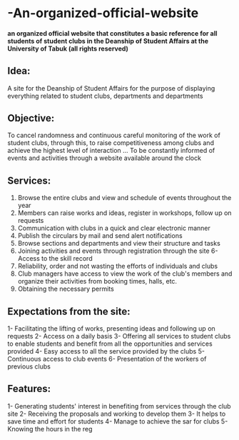 # -An-organized-official-website
#### an organized official website that constitutes a basic reference for all  students of student clubs in the Deanship of Student Affairs at the  University of Tabuk (all rights reserved)

## Idea:
 A site for the Deanship of Student Affairs for the purpose of displaying everything related to student clubs, departments and departments

## Objective:
To cancel randomness and continuous careful monitoring of 
the work of student clubs, through this, to raise competitiveness among 
clubs and achieve the highest level of interaction ... To be constantly 
informed of events and activities through a website available around the 
clock
## Services:
1. Browse the entire clubs and view and schedule of events throughout the 
year
2. Members can raise works and ideas, register in workshops, follow up on 
requests
3. Communication with clubs in a quick and clear electronic manner
4. Publish the circulars by mail and send alert notifications
5. Browse sections and departments and view their structure and tasks
6. Joining activities and events through registration through the site
6- Access to the skill record
7. Reliability, order and not wasting the efforts of individuals and clubs
8. Club managers have access to view the work of the club's members and organize their activities from booking times, halls, etc.
9. Obtaining the necessary permits
## Expectations from the site:
1- Facilitating the lifting of works, presenting ideas and following up on 
requests
2- Access on a daily basis
3- Offering all services to student clubs to enable students and benefit 
from all the opportunities and services provided
4- Easy access to all the service provided by the clubs
5- Continuous access to club events
6- Presentation of the workers of previous clubs
## Features:
1- Generating students' interest in benefiting from services through the 
club site
2- Receiving the proposals and working to develop them
3- It helps to save time and effort for students
4- Manage to achieve the sar for clubs
5- Knowing the hours in the reg
